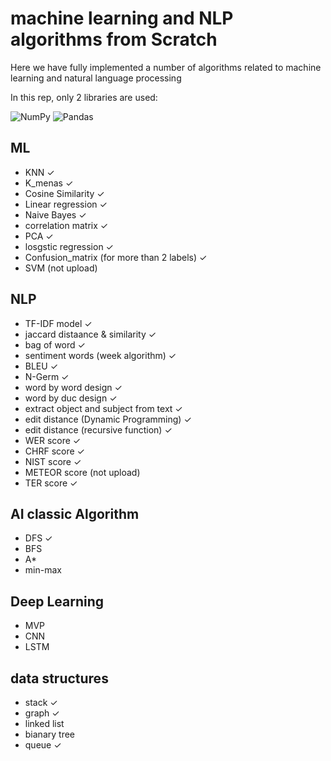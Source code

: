 # machine learning  and NLP algorithms from Scratch

Here we have fully implemented a number of algorithms related to machine learning and natural language processing

In this rep, only 2 libraries are used:

![NumPy](https://img.shields.io/badge/numpy-%23013243.svg?style=for-the-badge&logo=numpy&logoColor=white)
![Pandas](https://img.shields.io/badge/pandas-%23150458.svg?style=for-the-badge&logo=pandas&logoColor=white)

## ML

*  KNN ✓
*  K_menas ✓
*  Cosine Similarity ✓
*  Linear regression ✓
*  Naive Bayes ✓
*  correlation matrix ✓
*  PCA ✓
*  losgstic regression ✓
*  Confusion_matrix (for more than 2 labels) ✓
*  SVM (not upload) 

## NLP

*  TF-IDF model ✓
*  jaccard distaance & similarity ✓
*  bag of word ✓
*  sentiment words (week algorithm) ✓
*  BLEU ✓
*  N-Germ ✓
*  word by word design ✓
*  word by duc design ✓
*  extract object and subject from text ✓
*  edit distance (Dynamic Programming) ✓
*  edit distance (recursive function) ✓
*  WER score ✓
*  CHRF score ✓
*  NIST score ✓
*  METEOR score (not upload)
*  TER score ✓
  
## AI classic Algorithm
*  DFS ✓
*  BFS
*  A*
*  min-max

## Deep Learning
*  MVP
*  CNN
*  LSTM

## data structures
*  stack ✓
*  graph ✓
*  linked list
*  bianary tree
*  queue ✓

